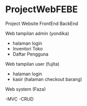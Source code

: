 # ProjectWebFEBE
Project Website FrontEnd BackEnd

Web tampilan admin (yondika)
- halaman login
- Inventori Toko
- Daftar Pengguna

Web tampilan user (fujita)
- halaman login
- kasir (halaman checkout barang)

Web system (Faza)

-MVC
-CRUD
